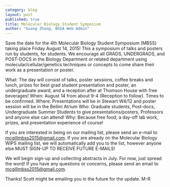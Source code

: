 ```yaml
---
category: blog
layout: post
published: true
title: Molecular Biology Student Symposium
author: "Guang Zhang, BGSA Web Admin"
---
```




Save the date for the 4th Molecular Biology Student Symposium (MBSS) taking place Friday August 14, 2015! This a symposium of talks and posters run by students, for students.  We encourage all GRADS, UNDERGRADS, and POST-DOCS in the Biology Department or related department using molecular/cellular/genetics techniques or concepts to come share their work as a presentation or poster. 
 
What: The day will consist of talks, poster sessions, coffee breaks and lunch, prizes for best grad student presentation and poster, an undergraduate award, and a reception after at Thomson House with free beverages!
When: August 14 from about 9-4 (Reception to follow). Times to be confirmed.
Where: Presentations will be in Stewart W4/12 and poster session will be in the Bellini Atrium
Who: Graduate students, Post-docs, Undergraduate Summer Students to give presentations/posters, Professors and anyone else can attend!
Why: Because free food, a day-off lab work, prizes, and presentation experience of course!
 
If you are interested in being on our mailing list, please send an e-mail to mcgillmbss2015@gmail.com. If you are already on the Molecular Biology WIPS mailing list, we will automatically add you to the list, however anyone else MUST SIGN-UP TO RECEIVE FUTURE E-MAILS!  
 
We will begin sign-up and collecting abstracts in July.  For now, just spread the word! If you have any questions or concerns, please send an email to mcgillmbss2015@gmail.com.


Thanks! Scott might be emailing you in the future for the update.
M-R
